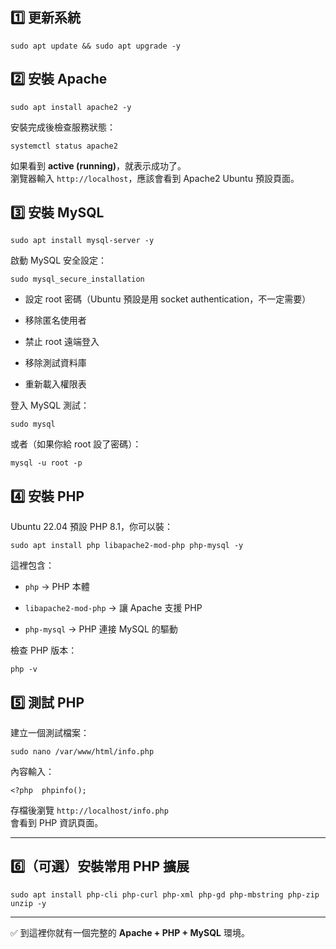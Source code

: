 ## 1️⃣ 更新系統

`sudo apt update && sudo apt upgrade -y` 

## 2️⃣ 安裝 Apache

`sudo apt install apache2 -y` 

安裝完成後檢查服務狀態：

`systemctl status apache2` 

如果看到 **active (running)**，就表示成功了。  
瀏覽器輸入 `http://localhost`，應該會看到 Apache2 Ubuntu 預設頁面。

## 3️⃣ 安裝 MySQL

`sudo apt install mysql-server -y` 

啟動 MySQL 安全設定：

`sudo mysql_secure_installation` 

-   設定 root 密碼（Ubuntu 預設是用 socket authentication，不一定需要）
    
-   移除匿名使用者
    
-   禁止 root 遠端登入
    
-   移除測試資料庫
    
-   重新載入權限表
    

登入 MySQL 測試：

`sudo mysql` 

或者（如果你給 root 設了密碼）：

`mysql -u root -p`


## 4️⃣ 安裝 PHP

Ubuntu 22.04 預設 PHP 8.1，你可以裝：

`sudo apt install php libapache2-mod-php php-mysql -y` 

這裡包含：

-   `php` → PHP 本體
    
-   `libapache2-mod-php` → 讓 Apache 支援 PHP
    
-   `php-mysql` → PHP 連接 MySQL 的驅動
    

檢查 PHP 版本：

`php -v`

## 5️⃣ 測試 PHP

建立一個測試檔案：

`sudo nano /var/www/html/info.php` 

內容輸入：

`<?php  phpinfo();` 

存檔後瀏覽 `http://localhost/info.php`  
會看到 PHP 資訊頁面。

----------

## 6️⃣（可選）安裝常用 PHP 擴展

`sudo apt install php-cli php-curl php-xml php-gd php-mbstring php-zip unzip -y` 

----------

✅ 到這裡你就有一個完整的 **Apache + PHP + MySQL** 環境。
